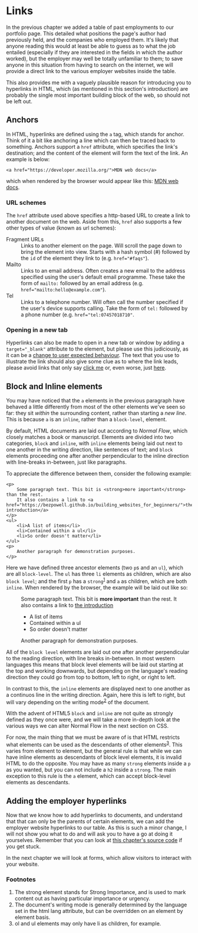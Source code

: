 # Links
In the previous chapter we added a table of past employments to our portfolio page. This detailed what positions the page's author had previously held, and the companies who employed them. It's likely that anyone reading this would at least be able to guess as to what the job entailed (especially if they are interested in the fields in which the author worked), but the employer may well be totally unfamiliar to them; to save anyone in this situation from having to search on the internet, we will provide a direct link to the various employer websites inside the table.

This also provides me with a vaguely plausible reason for introducing you to hyperlinks in HTML, which (as mentioned in this section's introduction) are probably the single most important building block of the web, so should not be left out.

## Anchors
In HTML, hyperlinks are defined using the `a` tag, which stands for anchor. Think of it a bit like anchoring a line which can then be traced back to something. Anchors support a `href` attribute, which specifies the link's destination; and the content of the element will form the text of the link. An example is below:
```
<a href="https://developer.mozilla.org/">MDN web docs</a>
```
which when rendered by the browser would appear like this: <a href="https://developer.mozilla.org/">MDN web docs</a>.

### URL schemes
The `href` attribute used above specifies a http-based URL to create a link to another document on the web. Aside from this, `href` also supports a few other types of value (known as url schemes):
<dl>
    <dt>Fragment URLs</dt>
    <dd>
        Links to another element on the page. Will scroll the page down to bring the element into view. Starts with a hash symbol (#) followed by the <code>id</code> of the element they link to (e.g. <code>href="#faqs"</code>).
    </dd>
    <dt>Mailto</dt>
    <dd>
        Links to an email address. Often creates a new email to the address specified using the user's default email programme. These take the form of <code>mailto:</code> followed by an email address (e.g. <code>href="mailto:hello@example.com"</code>).
    </dd>
    <dt>Tel</dt>
    <dd>
        Links to a telephone number. Will often call the number specified if the user's device supports calling. Take the form of <code>tel:</code> followed by a phone number (e.g. <code>href="tel:07457018710"</code>.
    </dd>
</dl>

### Opening in a new tab
Hyperlinks can also be made to open in a new tab or window by adding a `target="_blank"` attribute to the element, but please use this judiciously, as it can be a [change to user expected behaviour](https://css-tricks.com/use-target_blank/). The text that you use to illustrate the link should also give some clue as to where the link leads, please avoid links that only say [click me]() or, even worse, just [here]().

## Block and Inline elements
You may have noticed that the `a` elements in the previous paragraph have behaved a little differently from most of the other elements we've seen so far: they sit *within* the surrounding content, rather than starting a *new line*. This is because `a` is an `inline`, rather than a `block-level`, element.

By default, HTML documents are laid out according to *Normal Flow*, which closely matches a book or manuscript. Elements are divided into two categories, `block` and `inline`, with `inline` elements being laid out next to one another in the writing direction, like sentences of text; and `block` elements proceeding one after another perpendicular to the inline direction with line-breaks in-between, just like paragraphs.

To appreciate the difference between them, consider the following example:
```
<p>
    Some paragraph text. This bit is <strong>more important</strong> than the rest.
    It also contains a link to <a href="https://bezpowell.github.io/building_websites_for_beginners/">the introduction</a>
</p>
<ul>
    <li>A list of items</li>
    <li>Contained within a ul</li>
    <li>So order doesn't matter</li>
</ul>
<p>
    Another paragraph for demonstration purposes.
</p>
```
Here we have defined three ancestor elements (two `p`s and an `ul`), which are all `block-level`. The `ul` has three `li` elements as children, which are also `block level`; and the first `p` has a `strong`<sup id="a1">[1](#f1)</sup> and `a` as children, which are both `inline`. When rendered by the browser, the example will be laid out like so:

<figure>
    <p>
        Some paragraph text. This bit is <strong>more important</strong> than the rest.
        It also contains a link to <a href="https://bezpowell.github.io/building_websites_for_beginners/">the introduction</a>
    </p>
    <ul>
        <li>A list of items</li>
        <li>Contained within a ul</li>
        <li>So order doesn't matter</li>
    </ul>
    <p>
        Another paragraph for demonstration purposes.
    </p>
</figure>

All of the `block level` elements are laid out one after another perpendicular to the reading direction, with line breaks in-between. In most western languages this means that block level elements will be laid out starting at the top and working downwards, but depending on the language's reading direction they could go from top to bottom, left to right, or right to left.

In contrast to this, the `inline` elements are displayed next to one another as a continuos line in the writing direction. Again, here this is left to right, but will vary depending on the writing mode<sup id="a2">[2](#f2)</sup> of the document.

With the advent of HTML5 `block` and `inline` are not quite as strongly defined as they once were, and we will take a more in-depth look at the various ways we can alter Normal Flow in the next section on CSS.

For now, the main thing that we must be aware of is that HTML restricts what elements can be used as the descendants of other elements<sup id="a3">[3](#f3)</sup>. This varies from element to element, but the general rule is that while we can have inline elements as descendants of block level elements, it is invalid HTML to do the opposite. You may have as many `strong` elements inside a `p` as you wanted, but you can not include a `h2` inside a `strong`. The main exception to this rule is the `a` element, which can accept block-level elements as descendants.

## Adding the employer hyperlinks
Now that we know how to add hyperlinks to documents, and understand that that can only be the parents of certain elements, we can add the employer website hyperlinks to our table. As this is such a minor change, I will not show you what to do and will ask you to have a go at doing it yourselves. Remember that you can look at [this chapter's source code](https://github.com/BezPowell/building_websites_for_beginners/blob/master/code/s1c8/index.html) if you get stuck.

In the next chapter we will look at forms, which allow visitors to interact with your website.

### Footnotes
<ol>
    <li id="f1">The strong element stands for Strong Importance, and is used to mark content out as having particular importance or urgency.</li>
    <li id="f2">The document's writing mode is generally determined by the language set in the html lang attribute, but can be overridden on an element by element basis.</li>
    <li id="f3">ol and ul elements may only have li as children, for example.</li>
</ol>